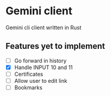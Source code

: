 # Gemini client

Gemini cli client written in Rust

## Features yet to implement

- [ ] Go forward in history
- [x] Handle INPUT 10 and 11
- [ ] Certificates
- [ ] Allow user to edit link
- [ ] Bookmarks
